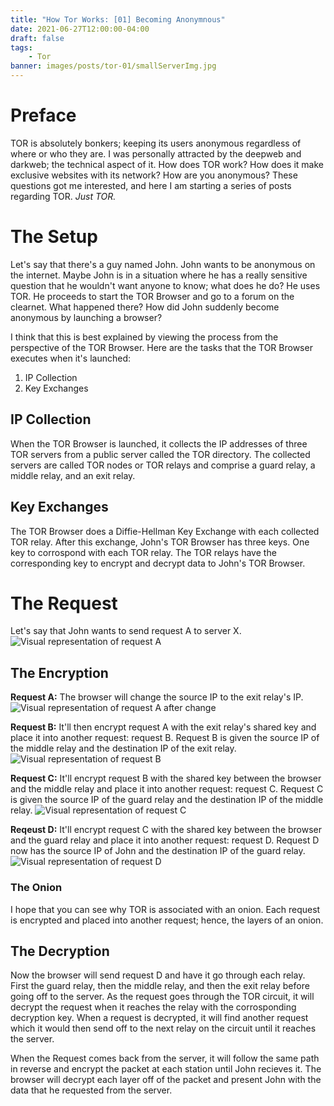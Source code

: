 ```yaml
---
title: "How Tor Works: [01] Becoming Anonymnous"
date: 2021-06-27T12:00:00-04:00
draft: false
tags:
    - Tor
banner: images/posts/tor-01/smallServerImg.jpg
---
```


# Preface

TOR is absolutely bonkers; keeping its users anonymous regardless of where or who they are. I was personally attracted by the deepweb and darkweb; the technical aspect of it. How does TOR work? How does it make exclusive websites with its network? How are you anonymous? These questions got me interested, and here I am starting a series of posts regarding TOR. *Just TOR.*

# The Setup

Let's say that there's a guy named John. John wants to be anonymous on the internet. Maybe John is in a situation where he has a really sensitive question that he wouldn't want anyone to know; what does he do? He uses TOR. He proceeds to start the TOR Browser and go to a forum on the clearnet. What happened there? How did John suddenly become anonymous by launching a browser?

I think that this is best explained by viewing the process from the perspective of the TOR Browser. Here are the tasks that the TOR Browser executes when it's launched: 

1. IP Collection
2. Key Exchanges

## IP Collection

When the TOR Browser is launched, it collects the IP addresses of three TOR servers from a public server called the TOR directory. The collected servers are called TOR nodes or TOR relays and comprise a guard relay, a middle relay, and an exit relay. 

## Key Exchanges

The TOR Browser does a Diffie-Hellman Key Exchange with each collected TOR relay. After this exchange, John's TOR Browser has three keys. One key to corrospond with each TOR relay. The TOR relays have the corresponding key to encrypt and decrypt data to John's TOR Browser. 

# The Request

Let's say that John wants to send request A to server X.
![Visual representation of request A](tor-01-requestA.jpg)

## The Encryption

**Request A:** The browser will change the source IP to the exit relay's IP. 
![Visual representation of request A after change](tor-01-requestA2.jpg)

**Request B:** It'll then encrypt request A with the exit relay's shared key and place it into another request: request B. Request B is given the source IP of the middle relay and the destination IP of the exit relay. 
![Visual representation of request B](tor-01-requestB.jpg)

**Request C:** It'll encrypt request B with the shared key between the browser and the middle relay and place it into another request: request C. Request C is given the source IP of the guard relay and the destination IP of the middle relay. 
![Visual representation of request C](tor-01-requestC.jpg)

**Reqeust D:** It'll encrypt request C with the shared key between the browser and the guard relay and place it into another request: request D. Request D now has the source IP of John and the destination IP of the guard relay.
![Visual representation of request D](tor-01-requestD.jpg)

### The Onion

I hope that you can see why TOR is associated with an onion. Each request is encrypted and placed into another request; hence, the layers of an onion.

## The Decryption

Now the browser will send request D and have it go through each relay. First the guard relay, then the middle relay, and then the exit relay before going off to the server. As the request goes through the TOR circuit, it will decrypt the request when it reaches the relay with the corrosponding decryption key. When a request is decrypted, it will find another request which it would then send off to the next relay on the circuit until it reaches the server.

When the Request comes back from the server, it will follow the same path in reverse and encrypt the packet at each station until John recieves it. The browser will decrypt each layer off of the packet and present John with the data that he requested from the server.
